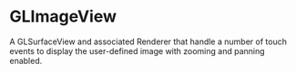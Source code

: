 GLImageView
===========

A GLSurfaceView and associated Renderer that handle a number of touch events to display the user-defined image with zooming and panning enabled.